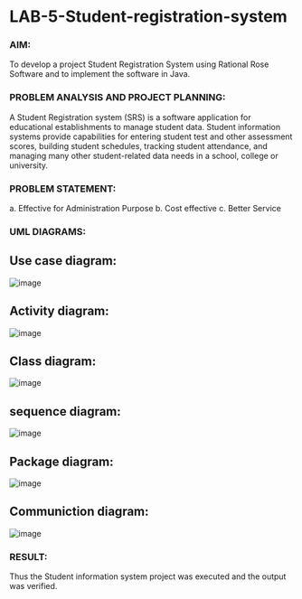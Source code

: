 # LAB-5-Student-registration-system
### AIM:
To develop a project Student Registration System using Rational Rose Software and to
implement the software in Java.
### PROBLEM ANALYSIS AND PROJECT PLANNING:
A Student Registration system (SRS) is a software application for educational
establishments to manage student data. Student information systems provide capabilities for
entering student test and other assessment scores, building student schedules, tracking student
attendance, and managing many other student-related data needs in a school, college or
university.
### PROBLEM STATEMENT:
a. Effective for Administration Purpose
b. Cost effective
c. Better Service
### UML DIAGRAMS:
## Use case diagram:
![image](https://github.com/kanishka2305/LAB-5-Student-registration-system/assets/113497357/aece2905-dd36-4774-b1a4-5d822fc55399)
## Activity diagram:
![image](https://github.com/kanishka2305/LAB-5-Student-registration-system/assets/113497357/f7f4419e-2628-452e-941d-b5feb414fe2e)
## Class diagram:
![image](https://github.com/kanishka2305/LAB-5-Student-registration-system/assets/113497357/28756a2c-f882-4364-9fe0-fac294b34d31)
## sequence diagram:
![image](https://github.com/kanishka2305/LAB-5-Student-registration-system/assets/113497357/7299d4a9-23d0-443e-a799-35a67c9db7de)
## Package diagram:
![image](https://github.com/kanishka2305/LAB-5-Student-registration-system/assets/113497357/417f6517-666a-4cbb-be0b-e977764b8dd9)
## Communiction diagram:
![image](https://github.com/kanishka2305/LAB-5-Student-registration-system/assets/113497357/b00612ba-ec79-4441-a44d-13eeda8f888e)



### RESULT:
Thus the Student information system project was executed and the output was
verified.
